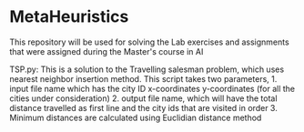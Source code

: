 # MetaHeuristics
This repository will be used for solving the Lab exercises and assignments that were assigned during the Master's course in AI

TSP.py: This is a solution to the Travelling salesman problem, which uses nearest neighbor insertion method.
        This script takes two parameters, 1. input file name which has the city ID x-coordinates y-coordinates (for all the cities under consideration)
                                          2. output file name, which will have the total distance travelled as first line and the city ids that are visited in order
                                          3. Minimum distances are calculated using Euclidian distance method
